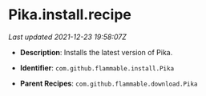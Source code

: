 # Pika.install.recipe

_Last updated 2021-12-23 19:58:07Z_

- **Description**: Installs the latest version of Pika.

- **Identifier**: `com.github.flammable.install.Pika`

- **Parent Recipes**: `com.github.flammable.download.Pika`